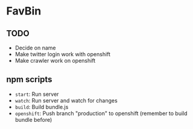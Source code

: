 # FavBin

## TODO

- Decide on name
- Make twitter login work with openshift
- Make crawler work on openshift

## npm scripts

- `start`: Run server
- `watch`: Run server and watch for changes
- `build`: Build bundle.js
- `openshift`: Push branch "production" to openshift (remember to build bundle before)
